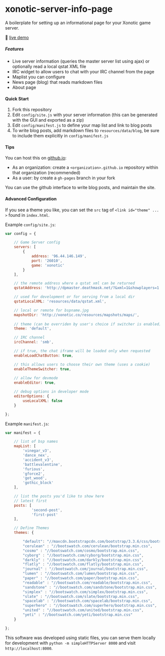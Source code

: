 # xonotic-server-info-page
A boilerplate for setting up an informational page for your Xonotic game server.

:link: [live demo](http://z.github.io/xonotic-server-info-page)

##### Features
* Live server information (queries the master server list using ajax) or optionally read a local qstat XML file
* IRC widget to allow users to chat with your IRC channel from the page
* Maplist you can configure
* News page (blog) that reads markdown files
* About page

#### Quick Start

1. Fork this repository
2. Edit `config/site.js` with your server information (this can be generated with the GUI and exported as a zip)
3. Edit `config/manifest.js` to define your map list and link to blog posts
4. To write blog posts, add markdown files to `resources/data/blog`, be sure to include them explicitly in `config/manifest.js`

#### Tips
You can host this on [github.io](https://pages.github.com/):
  * As an organization: create a `<organization>.github.io` repository within that organization (recommended)
  * As a user: by create a `gh-pages` branch in your fork

You can use the github interface to write blog posts, and maintain the site.

#### Advanced Configuration

If you see a theme you like, you can set the `src` tag of `<link id="theme" ... >` found in `index.html`.

Example `config/site.js`:

```js
var config = {

    // Game Server config
    servers: [
        {
            address: '96.44.146.149',
            port: '26010',
            game: 'xonotic'
        }
    ],

    // the remote address where a qstat xml can be returned
    qstatAddress: 'http://dpmaster.deathmask.net/?&xml=1&showplayers=1',

    // used for development or for serving from a local dir
    qstatLocalXML: 'resources/data/qstat.xml',

    // local or remote for bspname.jpg
    mapshotDir: 'http://xonotic.co/resources/mapshots/maps/',
    
    // theme (can be overriden by user's choice if switcher is enabled)
    theme: 'default',

    // IRC channel
    ircChannel: 'smb',

    // if true, the chat iframe will be loaded only when requested
    enableLoadChatButton: true,

    // this allows users to choose their own theme (uses a cookie)
    enableThemeSwitcher: true,
    
    // allow for devmode
    enableEditor: true,

    // debug options in developer mode
    editorOptions: {
        useLocalXML: false
    }

};
```

Example `manifest.js`:

```js
var manifest = {

    // list of bsp names
    mapList: [
        'vinegar_v3',
        'dance_nex',
        'accident_v3',
        'battlevalentine',
        'furious',
        'gforce2',
        'got_wood',
        'gothic_block'
    ],

    // list the posts you'd like to show here
    // latest first
    posts: [
            'second-post',
            'first-post'
    ],

    // Define Themes
    themes: {

        "default": "//maxcdn.bootstrapcdn.com/bootstrap/3.3.6/css/bootstrap.min.css",
        "cerulean" : "//bootswatch.com/cerulean/bootstrap.min.css",
        "cosmo" : "//bootswatch.com/cosmo/bootstrap.min.css",
        "cyborg" : "//bootswatch.com/cyborg/bootstrap.min.css",
        "darkly" : "//bootswatch.com/darkly/bootstrap.min.css",
        "flatly" : "//bootswatch.com/flatly/bootstrap.min.css",
        "journal" : "//bootswatch.com/journal/bootstrap.min.css",
        "lumen" : "//bootswatch.com/lumen/bootstrap.min.css",
        "paper" : "//bootswatch.com/paper/bootstrap.min.css",
        "readable" : "//bootswatch.com/readable/bootstrap.min.css",
        "sandstone" : "//bootswatch.com/sandstone/bootstrap.min.css",
        "simplex" : "//bootswatch.com/simplex/bootstrap.min.css",
        "slate" : "//bootswatch.com/slate/bootstrap.min.css",
        "spacelab" : "//bootswatch.com/spacelab/bootstrap.min.css",
        "superhero" : "//bootswatch.com/superhero/bootstrap.min.css",
        "united" : "//bootswatch.com/united/bootstrap.min.css",
        "yeti" : "//bootswatch.com/yeti/bootstrap.min.css"
    }

};
```

This software was developed using static files, you can serve them locally for development with `python -m simpleHTTPServer 8000` and visit `http://localhost:8000`.
